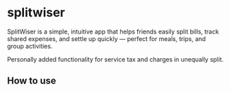 # splitwiser

SplitWiser is a simple, intuitive app that helps friends easily split bills, track shared expenses, and settle up quickly — perfect for meals, trips, and group activities.

Personally added functionality for service tax and charges in unequally split.

## How to use
